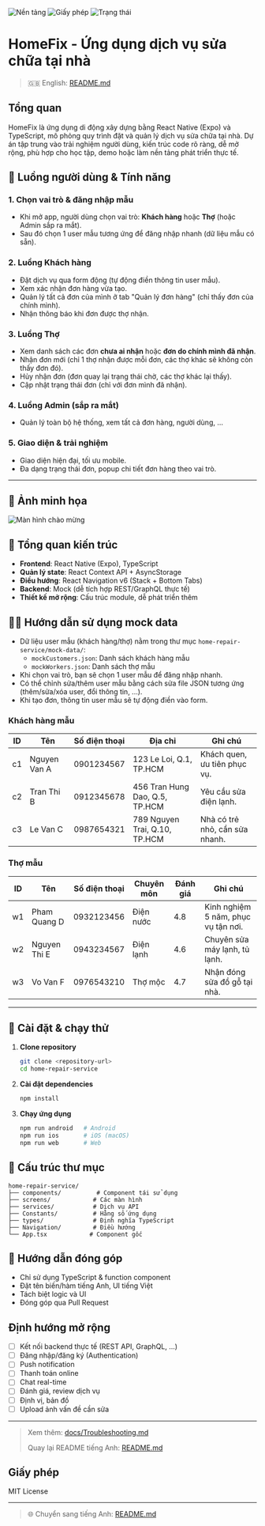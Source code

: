 ![Nền tảng](https://img.shields.io/badge/platform-React%20Native-blue)
![Giấy phép](https://img.shields.io/badge/license-MIT-green)
![Trạng thái](https://img.shields.io/badge/status-beta-orange)


# HomeFix - Ứng dụng dịch vụ sửa chữa tại nhà

> 🇬🇧 English: [README.md](./README.md)

## Tổng quan
HomeFix là ứng dụng di động xây dựng bằng React Native (Expo) và TypeScript, mô phỏng quy trình đặt và quản lý dịch vụ sửa chữa tại nhà. Dự án tập trung vào trải nghiệm người dùng, kiến trúc code rõ ràng, dễ mở rộng, phù hợp cho học tập, demo hoặc làm nền tảng phát triển thực tế.


## 🔑 Luồng người dùng & Tính năng

### 1. Chọn vai trò & đăng nhập mẫu
- Khi mở app, người dùng chọn vai trò: **Khách hàng** hoặc **Thợ** (hoặc Admin sắp ra mắt).
- Sau đó chọn 1 user mẫu tương ứng để đăng nhập nhanh (dữ liệu mẫu có sẵn).

### 2. Luồng Khách hàng
- Đặt dịch vụ qua form động (tự động điền thông tin user mẫu).
- Xem xác nhận đơn hàng vừa tạo.
- Quản lý tất cả đơn của mình ở tab "Quản lý đơn hàng" (chỉ thấy đơn của chính mình).
- Nhận thông báo khi đơn được thợ nhận.

### 3. Luồng Thợ
- Xem danh sách các đơn **chưa ai nhận** hoặc **đơn do chính mình đã nhận**.
- Nhận đơn mới (chỉ 1 thợ nhận được mỗi đơn, các thợ khác sẽ không còn thấy đơn đó).
- Hủy nhận đơn (đơn quay lại trạng thái chờ, các thợ khác lại thấy).
- Cập nhật trạng thái đơn (chỉ với đơn mình đã nhận).

### 4. Luồng Admin (sắp ra mắt)
- Quản lý toàn bộ hệ thống, xem tất cả đơn hàng, người dùng, ...

### 5. Giao diện & trải nghiệm
- Giao diện hiện đại, tối ưu mobile.
- Đa dạng trạng thái đơn, popup chi tiết đơn hàng theo vai trò.

---

## 📱 Ảnh minh họa

![Màn hình chào mừng](./App%20Welcome.jpg)

<!-- Thêm các ảnh chụp màn hình khác nếu có -->

## 🧱 Tổng quan kiến trúc

- **Frontend**: React Native (Expo), TypeScript
- **Quản lý state**: React Context API + AsyncStorage
- **Điều hướng**: React Navigation v6 (Stack + Bottom Tabs)
- **Backend**: Mock (dễ tích hợp REST/GraphQL thực tế)
- **Thiết kế mở rộng**: Cấu trúc module, dễ phát triển thêm



## 🧑‍💻 Hướng dẫn sử dụng mock data

- Dữ liệu user mẫu (khách hàng/thợ) nằm trong thư mục `home-repair-service/mock-data/`:
  - `mockCustomers.json`: Danh sách khách hàng mẫu
  - `mockWorkers.json`: Danh sách thợ mẫu
- Khi chọn vai trò, bạn sẽ chọn 1 user mẫu để đăng nhập nhanh.
- Có thể chỉnh sửa/thêm user mẫu bằng cách sửa file JSON tương ứng (thêm/sửa/xóa user, đổi thông tin, ...).
- Khi tạo đơn, thông tin user mẫu sẽ tự động điền vào form.

### Khách hàng mẫu

| ID  | Tên            | Số điện thoại | Địa chỉ                        | Ghi chú                      |
|-----|----------------|---------------|-------------------------------|------------------------------|
| c1  | Nguyen Van A   | 0901234567    | 123 Le Loi, Q.1, TP.HCM       | Khách quen, ưu tiên phục vụ. |
| c2  | Tran Thi B     | 0912345678    | 456 Tran Hung Dao, Q.5, TP.HCM| Yêu cầu sửa điện lạnh.       |
| c3  | Le Van C       | 0987654321    | 789 Nguyen Trai, Q.10, TP.HCM | Nhà có trẻ nhỏ, cần sửa nhanh.|

### Thợ mẫu

| ID  | Tên            | Số điện thoại | Chuyên môn   | Đánh giá | Ghi chú                        |
|-----|----------------|---------------|--------------|----------|-------------------------------|
| w1  | Pham Quang D   | 0932123456    | Điện nước    | 4.8      | Kinh nghiệm 5 năm, phục vụ tận nơi. |
| w2  | Nguyen Thi E   | 0943234567    | Điện lạnh    | 4.6      | Chuyên sửa máy lạnh, tủ lạnh.      |
| w3  | Vo Van F       | 0976543210    | Thợ mộc      | 4.7      | Nhận đóng sửa đồ gỗ tại nhà.       |

---

## 🚀 Cài đặt & chạy thử

1. **Clone repository**
   ```bash
   git clone <repository-url>
   cd home-repair-service
   ```
2. **Cài đặt dependencies**
   ```bash
   npm install
   ```
3. **Chạy ứng dụng**
   ```bash
   npm run android   # Android
   npm run ios       # iOS (macOS)
   npm run web       # Web
   ```

## 📂 Cấu trúc thư mục

```
home-repair-service/
├── components/          # Component tái sử dụng
├── screens/            # Các màn hình
├── services/           # Dịch vụ API
├── Constants/          # Hằng số ứng dụng
├── types/              # Định nghĩa TypeScript
├── Navigation/         # Điều hướng
└── App.tsx            # Component gốc
```

## 🤝 Hướng dẫn đóng góp

- Chỉ sử dụng TypeScript & function component
- Đặt tên biến/hàm tiếng Anh, UI tiếng Việt
- Tách biệt logic và UI
- Đóng góp qua Pull Request

## Định hướng mở rộng

- [ ] Kết nối backend thực tế (REST API, GraphQL, ...)
- [ ] Đăng nhập/đăng ký (Authentication)
- [ ] Push notification
- [ ] Thanh toán online
- [ ] Chat real-time
- [ ] Đánh giá, review dịch vụ
- [ ] Định vị, bản đồ
- [ ] Upload ảnh vấn đề cần sửa

---

> Xem thêm: [docs/Troubleshooting.md](./docs/Troubleshooting.md)
> 
> Quay lại README tiếng Anh: [README.md](./README.md)

## Giấy phép

MIT License

---

> 🌐 Chuyển sang tiếng Anh: [README.md](./README.md)
